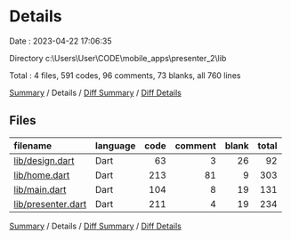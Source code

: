 # Details

Date : 2023-04-22 17:06:35

Directory c:\\Users\\User\\CODE\\mobile_apps\\presenter_2\\lib

Total : 4 files,  591 codes, 96 comments, 73 blanks, all 760 lines

[Summary](results.md) / Details / [Diff Summary](diff.md) / [Diff Details](diff-details.md)

## Files
| filename | language | code | comment | blank | total |
| :--- | :--- | ---: | ---: | ---: | ---: |
| [lib/design.dart](/lib/design.dart) | Dart | 63 | 3 | 26 | 92 |
| [lib/home.dart](/lib/home.dart) | Dart | 213 | 81 | 9 | 303 |
| [lib/main.dart](/lib/main.dart) | Dart | 104 | 8 | 19 | 131 |
| [lib/presenter.dart](/lib/presenter.dart) | Dart | 211 | 4 | 19 | 234 |

[Summary](results.md) / Details / [Diff Summary](diff.md) / [Diff Details](diff-details.md)